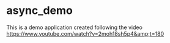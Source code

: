 # async_demo
This is a demo application created following the video https://www.youtube.com/watch?v=2moh18sh5p4&amp;t=180

